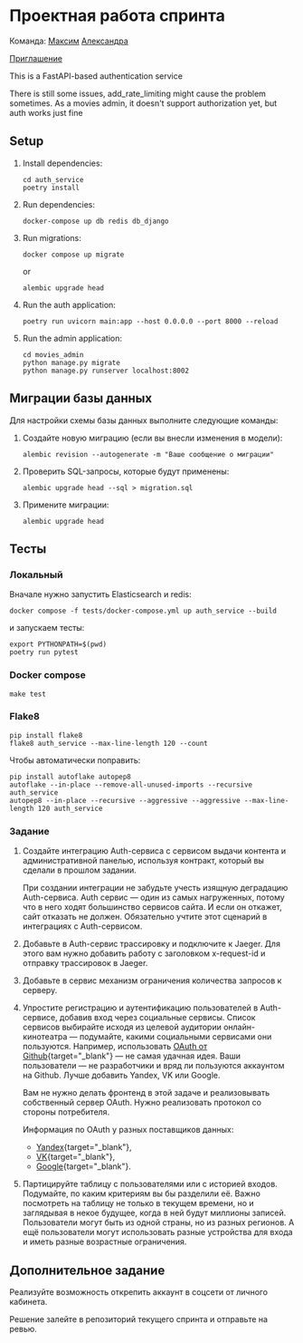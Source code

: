 # Проектная работа спринта
Команда: [Максим](https://github.com/4Surpr1se) [Александра](https://github.com/schaleksandra)

[Приглашение](https://github.com/4Surpr1se/Auth_sprint_2)

This is a FastAPI-based authentication service

There is still some issues, add_rate_limiting might cause the problem sometimes. 
As a movies admin, it doesn't support authorization yet, but auth works just fine 

## Setup

1. Install dependencies:
   ```
   cd auth_service
   poetry install
   ```

2. Run dependencies:
   ```
   docker-compose up db redis db_django
   ```
   
3. Run migrations:
   ```
   docker compose up migrate
   ```
   or
   ```
   alembic upgrade head
   ```
4. Run the auth application:
   ```
   poetry run uvicorn main:app --host 0.0.0.0 --port 8000 --reload
   ```
5. Run the admin application:
   ```
   cd movies_admin
   python manage.py migrate
   python manage.py runserver localhost:8002
   ```
## Миграции базы данных

Для настройки схемы базы данных выполните следующие команды:

1. Создайте новую миграцию (если вы внесли изменения в модели):
   ```
   alembic revision --autogenerate -m "Ваше сообщение о миграции"
   ```
2. Проверить SQL-запросы, которые будут применены:
   ```
   alembic upgrade head --sql > migration.sql
   ```
3. Примените миграции:
   ```
   alembic upgrade head
   ```

## Тесты

### Локальный
Вначале нужно запустить Elasticsearch и redis:
```
docker compose -f tests/docker-compose.yml up auth_service --build
```

и запускаем тесты:
```
export PYTHONPATH=$(pwd)
poetry run pytest
```

### Docker compose
```shell
make test
```

### Flake8
```shell
pip install flake8
flake8 auth_service --max-line-length 120 --count
```

Чтобы автоматически поправить:
```shell
pip install autoflake autopep8
autoflake --in-place --remove-all-unused-imports --recursive auth_service
autopep8 --in-place --recursive --aggressive --aggressive --max-line-length 120 auth_service
```

### Задание

1. Создайте интеграцию Auth-сервиса с сервисом выдачи контента и административной панелью, используя контракт, который вы сделали в прошлом задании.
  
    При создании интеграции не забудьте учесть изящную деградацию Auth-сервиса. Auth сервис — один из самых нагруженных, потому что в него ходят большинство сервисов сайта. И если он откажет, сайт отказать не должен. Обязательно учтите этот сценарий в интеграциях с Auth-сервисом.
2. Добавьте в Auth-сервис трассировку и подключите к Jaeger. Для этого вам нужно добавить работу с заголовком x-request-id и отправку трассировок в Jaeger.
3. Добавьте в сервис механизм ограничения количества запросов к серверу.
4. Упростите регистрацию и аутентификацию пользователей в Auth-сервисе, добавив вход через социальные сервисы. Список сервисов выбирайте исходя из целевой аудитории онлайн-кинотеатра — подумайте, какими социальными сервисами они пользуются. Например, использовать [OAuth от Github](https://docs.github.com/en/free-pro-team@latest/developers/apps/authorizing-oauth-apps){target="_blank"} — не самая удачная идея. Ваши пользователи — не разработчики и вряд ли пользуются аккаунтом на Github. Лучше добавить Yandex, VK или Google.

    Вам не нужно делать фронтенд в этой задаче и реализовывать собственный сервер OAuth. Нужно реализовать протокол со стороны потребителя.
    
    Информация по OAuth у разных поставщиков данных: 
    
    - [Yandex](https://yandex.ru/dev/oauth/?turbo=true){target="_blank"},
    - [VK](https://vk.com/dev/access_token){target="_blank"},
    - [Google](https://developers.google.com/identity/protocols/oauth2){target="_blank"}.
5. Партицируйте таблицу с пользователями или с историей входов. Подумайте, по каким критериям вы бы разделили её. Важно посмотреть на таблицу не только в текущем времени, но и заглядывая в некое будущее, когда в ней будут миллионы записей. Пользователи могут быть из одной страны, но из разных регионов. А ещё пользователи могут использовать разные устройства для входа и иметь разные возрастные ограничения.
    
## Дополнительное задание
    
Реализуйте возможность открепить аккаунт в соцсети от личного кабинета. 
    
Решение залейте в репозиторий текущего спринта и отправьте на ревью.
